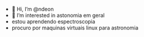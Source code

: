 - 👋 Hi, I’m @ndeon
- 👀 I’m interested in  astonomia em geral
- estou aprendendo espectroscopia
- procuro por maquinas virtuais linux para astronomia
